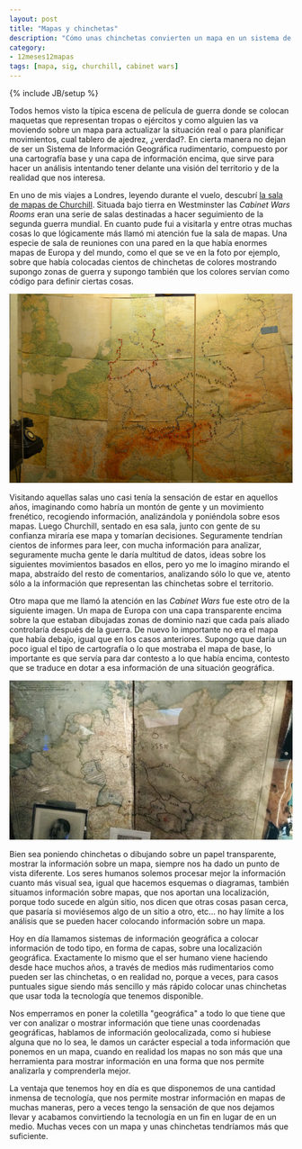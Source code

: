 ```yaml
---
layout: post
title: "Mapas y chinchetas"
description: "Cómo unas chinchetas convierten un mapa en un sistema de información"
category:
- 12meses12mapas 
tags: [mapa, sig, churchill, cabinet wars]
---
```

{% include JB/setup %}

Todos hemos visto la típica escena de película de guerra donde se colocan maquetas que representan tropas o ejércitos y como alguien las va moviendo sobre un mapa para actualizar la situación real o para planificar movimientos, cual tablero de ajedrez, ¿verdad?. En cierta manera no dejan de ser un Sistema de Información Geográfica rudimentario, compuesto por una cartografía base y una capa de información encima, que sirve para hacer un análisis intentando tener delante una visión del territorio y de la realidad que nos interesa.

En uno de mis viajes a Londres, leyendo durante el vuelo, descubrí [la sala de mapas de Churchill](https://es.wikipedia.org/wiki/Churchill_War_Rooms). Situada bajo tierra en Westminster las *Cabinet Wars Rooms* eran una serie de salas destinadas a hacer seguimiento de la segunda guerra mundial. En cuanto pude fui a visitarla y entre otras muchas cosas lo que lógicamente más llamó mi atención fue la sala de mapas. Una especie de sala de reuniones con una pared en la que había enormes mapas de Europa y del mundo, como el que se ve en la foto por ejemplo, sobre que había colocadas cientos de chinchetas de colores mostrando supongo zonas de guerra y supongo también que los colores servían como código para definir ciertas cosas.

![sala-mapas-churchill](/assets/images/posts/sala-mapas-churchill.jpg)

Visitando aquellas salas uno casi tenía la sensación de estar en aquellos años, imaginando como habría un montón de gente y un movimiento frenético, recogiendo información, analizándola y poniéndola sobre esos mapas. Luego Churchill, sentado en esa sala, junto con gente de su confianza miraría ese mapa y tomarían decisiones. Seguramente tendrían cientos de informes para leer, con mucha información para analizar, seguramente mucha gente le daría multitud de datos, ideas sobre los siguientes movimientos basados en ellos, pero yo me lo imagino mirando el mapa, abstraído del resto de comentarios, analizando sólo lo que ve, atento sólo a la información que representan las chinchetas sobre el territorio.

Otro mapa que me llamó la atención en las *Cabinet Wars* fue este otro de la siguiente imagen. Un mapa de Europa con una capa transparente encima sobre la que estaban dibujadas zonas de dominio nazi que cada país aliado controlaría después de la guerra. De nuevo lo importante no era el mapa que había debajo, igual que en los casos anteriores. Supongo que daría un poco igual el tipo de cartografía o lo que mostraba el mapa de base, lo importante es que servía para dar contesto a lo que había encima, contesto que se traduce en dotar a esa información de una situación geográfica.

![sala-mapas-churchill-2](/assets/images/posts/sala-mapas-churchill-2.jpg)

Bien sea poniendo chinchetas o dibujando sobre un papel transparente, mostrar la información sobre un mapa, siempre nos ha dado un punto de vista diferente. Los seres humanos solemos procesar mejor la información cuanto más visual sea, igual que hacemos esquemas o diagramas, también situamos información sobre mapas, que nos aportan una localización, porque todo sucede en algún sitio, nos dicen que otras cosas pasan cerca, que pasaría si moviésemos algo de un sitio a otro, etc... no hay límite a los análisis que se pueden hacer colocando información sobre un mapa.

Hoy en día llamamos sistemas de información geográfica a colocar información de todo tipo, en forma de capas, sobre una localización geográfica. Exactamente lo mismo que el ser humano viene haciendo desde hace muchos años, a través de medios más rudimentarios como pueden ser las chinchetas, o en realidad no, porque a veces, para casos puntuales sigue siendo más sencillo y más rápido colocar unas chinchetas que usar toda la tecnología que tenemos disponible.

Nos emperramos en poner la coletilla "geográfica" a todo lo que tiene que ver con analizar o mostrar información que tiene unas coordenadas geográficas, hablamos de información geolocalizada, como si hubiese alguna que no lo sea, le damos un carácter especial a toda información que ponemos en un mapa, cuando en realidad los mapas no son más que una herramienta para mostrar información en una forma que nos permite analizarla y comprenderla mejor.

La ventaja que tenemos hoy en día es que disponemos de una cantidad inmensa de tecnología, que nos permite mostrar información en mapas de muchas maneras, pero a veces tengo la sensación de que nos dejamos llevar y acabamos convirtiendo la tecnología en un fin en lugar de en un medio. Muchas veces con un mapa y unas chinchetas tendríamos más que suficiente.




